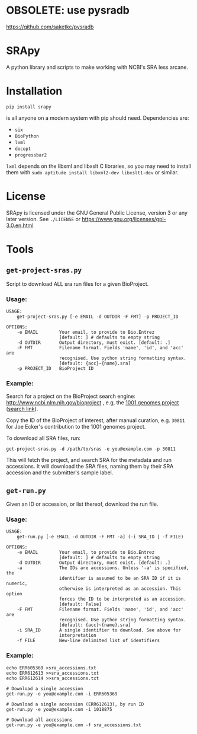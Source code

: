 # OBSOLETE: use pysradb

https://github.com/saketkc/pysradb


SRApy
=====

A python library and scripts to make working with NCBI's SRA less arcane.


Installation
============

    pip install srapy

is all anyone on a modern system with pip should need. Dependencies are:

- `six`
- `BioPython`
- `lxml`
- `docopt`
- `progressbar2`

`lxml` depends on the libxml and libxslt C libraries, so you may need to
install them with `sudo aptitude install libxml2-dev libxslt1-dev` or similar.

License
=======

SRApy is licensed under the GNU General Public License, version 3 or any later
version. See `./LICENSE` or https://www.gnu.org/licenses/gpl-3.0.en.html


Tools
=====

`get-project-sras.py`
----------------------

Script to download ALL sra run files for a given BioProject.

### Usage:

```
USAGE:
    get-project-sras.py [-e EMAIL -d OUTDIR -F FMT] -p PROJECT_ID

OPTIONS:
    -e EMAIL        Your email, to provide to Bio.Entrez
                    [default: ] # defaults to empty string
    -d OUTDIR       Output directory, must exist. [default: .]
    -F FMT          Filename format. Fields 'name', 'id', and 'acc' are
                    recognised. Use python string formatting syntax.
                    [default: {acc}~{name}.sra]
    -p PROJECT_ID   BioProject ID
```

### Example:

Search for a project on the BioProject search engine:
http://www.ncbi.nlm.nih.gov/bioproject
, e.g, the [1001 genomes project](http://1001genomes.org)
([search link](http://www.ncbi.nlm.nih.gov/bioproject/?term=1001+genomes)).

Copy the ID of the BioProject of interest, after manual curation, e.g. `30811`
for Joe Ecker's contribution to the 1001 genomes project.

To download all SRA files, run:

    get-project-sras.py -d /path/to/sras -e you@example.com -p 30811

This will fetch the project, and search SRA for the metadata and run
accessions. It will download the SRA files, naming them by their SRA accession
and the submitter's sample label.


`get-run.py`
------------

Given an ID or accession, or list thereof, download the run file.

### Usage:

```
USAGE:
    get-run.py [-e EMAIL -d OUTDIR -F FMT -a] (-i SRA_ID | -f FILE)

OPTIONS:
    -e EMAIL        Your email, to provide to Bio.Entrez
                    [default: ] # defaults to empty string
    -d OUTDIR       Output directory, must exist. [default: .]
    -a              The IDs are accessions. Unless '-a' is specified, the
                    identifier is assumed to be an SRA ID if it is numeric,
                    otherwise is interpreted as an accession. This option
                    forces the ID to be interpreted as an accession.
                    [default: False]
    -F FMT          Filename format. Fields 'name', 'id', and 'acc' are
                    recognised. Use python string formatting syntax.
                    [default: {acc}~{name}.sra]
    -i SRA_ID       A single identifier to download. See above for
                    interpretation
    -f FILE         New-line delimited list of identifiers
```

### Example:

    echo ERR605369 >sra_accessions.txt
    echo ERR612613 >>sra_accessions.txt
    echo ERR612614 >>sra_accessions.txt

    # Download a single accession
    get-run.py -e you@example.com -i ERR605369

    # Download a single accession (ERR612613), by run ID
    get-run.py -e you@example.com -i 1018875

    # Download all accessions
    get-run.py -e you@example.com -f sra_accessions.txt
